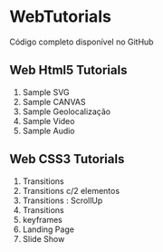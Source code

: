 # WebTutorials

Código completo disponível no GitHub

## Web Html5 Tutorials

1. Sample SVG
2. Sample CANVAS
3. Sample Geolocalização
4. Sample Video
5. Sample Audio

## Web CSS3 Tutorials

1. Transitions
2. Transitions c/2 elementos
3. Transitions : ScrollUp
4. Transitions
5. keyframes
6. Landing Page
7. Slide Show

